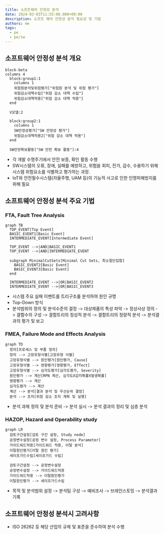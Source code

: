 ```yaml
---
title: 소프트웨어 안정성 분석
date: 2024-03-03T11:55:00.000+09:00
description: 소프트 웨어 안정성 분석 필요성 및 기법
authors: me
tags:
  - pe
  - pe/sw
---
```


## 소프트웨어 안정성 분석 개요

```mermaid
block-beta
columns 4
  block:group1:1
    columns 1
    위험원분석및위험평가["위험원 분석 및 위험 평가"]
    위험감소대책수립["위험 감소 대책 수립"]
    위험감소대책적용["위험 감소 대책 적용"]
  end

  V모델:2
  
  block:group2:1
    columns 1
    SW안정성평가["SW 안정성 평가"]
    위험감소대책적용2["위험 감소 대책 적용"]
  end

  SW안전확보활동["SW 안전 확보 활동"]:4
```

- 각 개발 수명주기에서 안전 보증, 확인 활동 수행
- SW시스템의 오류, 장애, 실패를 예방하고, 위험을 회피, 전가, 감수, 수용하기 위해 시스템 위험요소를 식별하고 평가하는 과정.
- IoT와 안전필수시스템(자율주행, UAM 등)의 기능적 사고로 인한 인명피해방지를 위해 필요

## 소프트웨어 안정성 분석 주요 기법

### FTA, Fault Tree Analysis

```mermaid
graph TB
  TOP_EVENT[Top Event]
  BASIC_EVENT1[Basic Event]
  INTERMEDIATE_EVENT[Intermediate Event]

  TOP_EVENT -->|AND|BASIC_EVENT1
  TOP_EVENT -->|AND|INTERMEDIATE_EVENT

  subgraph MinimalCutSets[Minimal Cut Sets, 최소절단집합]
    BASIC_EVENT2[Basic Event]
    BASIC_EVENT3[Basic Event]
  end
  
  INTERMEDIATE_EVENT -->|OR|BASIC_EVENT2
  INTERMEDIATE_EVENT -->|OR|BASIC_EVENT3
```

- 시스템 주요 실패 이벤트를 트리구조롤 분석하여 원인 규명
- Top-Down 방식
- 분석범위의 정의 및 분석수준의 결정 -> 대상제품의 특성 파악 -> 정상사상 정의 -> 결함수의 구성 -> 결함트리의 정성적 분석 -> 결함트리의 정량적 분석 -> 분석결과의 평가 및 보고

### FMEA, Failure Mode and Effects Analysis

```mermaid
graph TD
  정의[프로세스 및 부품 정의]
  정의 --> 고장유형식별[고장유형 식별]
  고장유형식별 --> 원인평가[원인평가, Cause]
  고장유형식별 --> 영향평가[영향평가, Effect]
  고장유형식별 --> 심각도평가[심각도평가, Severity]
  원인평가 --> 계산[RPN 계산, 심각도X감지확률X발생확률]
  영향평가 --> 계산
  심각도평가 --> 계산
  계산 --> 분석[결과 분석 및 우선순위 결정]
  분석 --> 조치[위험 감소 조치 계획 및 실행]
```

- 분석 과제 정의 및 분석 준비 -> 분석 실시 -> 분석 결과의 정리 및 심층 분석

### HAZOP, Hazard and Operability study

```mermaid
graph LR
  검토구간설정[검토 구간 설정, Study node]
  공정변수설정[공정 변수 설정, Process Parameter]
  가이드워드적용[가이드워드 적용, 이탈 분석]
  이탈원인평가[이탈 원인 평가]
  세이프가드수립[세이프가드 수립]

  검토구간설정 --> 공정변수설정
  공정변수설정 --> 가이드워드적용
  가이드워드적용 --> 이탈원인평가
  이탈원인평가 --> 세이프가드수립
```

- 목적 및 분석범위 설정 -> 분석팀 구성 -> 예비조사 -> 브레인스토밍 -> 분석결과 기록

## 소프트웨어 안정성 분석시 고려사항

- ISO 26262 등 해당 산업의 규제 및 표준을 준수하여 분석 수행

